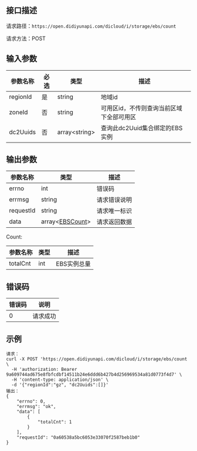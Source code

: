 ## 接口描述
请求路径：`https://open.didiyunapi.com/dicloud/i/storage/ebs/count`

请求方法：POST
## 输入参数
|参数名称 | 必选 | 类型 | 描述|
|--------|-----|-----|-----|
| regionId | 是 | string | 地域id |
| zoneId | 否 | string | 可用区id，不传则查询当前区域下全部可用区 |
| dc2Uuids | 否  | array&lt;string&gt; | 查询此dc2Uuid集合绑定的EBS实例 |

## 输出参数
|参数名称  | 类型 | 描述|
|--------|-----|-----|
|errno | int  |错误码 |
|errmsg|string|请求错误说明	|
|requestId |string|请求唯一标识 |
|data | array<[EBSCount](#EBSCount)>   | 请求返回数据| 

<span id="EBSCount"></span>
Count:

| 参数名称 | 类型 | 描述 |
|--------|-----|-----|
| totalCnt | int  |  EBS实例总量 |

## 错误码
| 错误码 | 说明    |
|-------|---------|
| 0    | 请求成功  |

## 示例

```
请求：
curl -X POST 'https://open.didiyunapi.com/dicloud/i/storage/ebs/count \
  -H 'authorization: Bearer 9a609744ad675e8fbfcdbf14511b24e6ddd6b427b4d256969534a81d0773f4d7' \
  -H 'content-type: application/json' \
  -d '{"regionId":"gz", "dc2Uuids":[]}'
输出：
{
	"errno": 0,
	"errmsg": "ok",
	"data": [
		{
			"totalCnt": 1
		}
	],
	"requestId": "0a60538a5bc6053e33070f2587beb1b0"
}
```